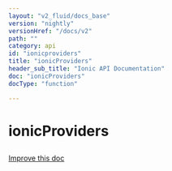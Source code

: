 ```yaml
---
layout: "v2_fluid/docs_base"
version: "nightly"
versionHref: "/docs/v2"
path: ""
category: api
id: "ionicproviders"
title: "ionicProviders"
header_sub_title: "Ionic API Documentation"
doc: "ionicProviders"
docType: "function"

---
```










<h1 class="api-title">
<a class="anchor" name="ionic-providers" href="#ionic-providers"></a>

ionicProviders





</h1>

<a class="improve-v2-docs" href="http://github.com/driftyco/ionic/edit/master//src/config/providers.ts#L24">
Improve this doc
</a>











<!-- @usage tag -->


<!-- @property tags -->



<!-- instance methods on the class -->


<!-- related link --><!-- end content block -->


<!-- end body block -->


